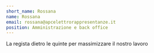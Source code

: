 ```yaml
---
short_name: Rossana
name: Rossana
email: rossana@apcelettrorappresentanze.it
position: Amministrazione e back office
---
```

La regista dietro le quinte per massimizzare il nostro lavoro